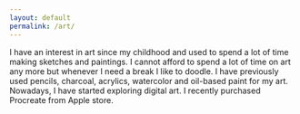 ```yaml
---
layout: default
permalink: /art/
---
```

<div>
I have an interest in art since my childhood and used to spend a lot of time making sketches and paintings. I cannot afford to spend a lot of time on art any more but whenever I need a break I like to doodle. I have previously used pencils, charcoal, acrylics, watercolor and oil-based paint for my art. Nowadays, I have started exploring digital art. I recently purchased Procreate from Apple store.
</div>
